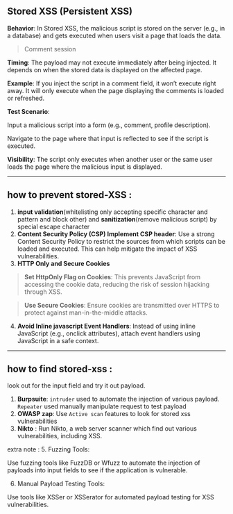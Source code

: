 ## Stored XSS (Persistent XSS)

**Behavior**: In Stored XSS, the malicious script is stored on the server (e.g., in a database) and gets executed when users visit a page that loads the data.
> Comment session 

**Timing**: The payload may not execute immediately after being injected. It depends on when the stored data is displayed on the affected page.

**Example**: If you inject the script in a comment field, it won’t execute right away. It will only execute when the page displaying the comments is loaded or refreshed.


**Test Scenario**:

Input a malicious script into a form (e.g., comment, profile description).

Navigate to the page where that input is reflected to see if the script is executed.

**Visibility**: The script only executes when another user or the same user loads the page where the malicious input is displayed.

---
## how to prevent stored-XSS :

1) **input validation**(whitelisting only accepting specific character and pattern and block other) and **sanitization**(remove malicious script) by special escape character
2) **Content Security Policy (CSP) Implement CSP header**: Use a strong Content Security Policy to restrict the sources from which scripts can be loaded and executed. This can help mitigate the impact of XSS vulnerabilities.
3) **HTTP Only and Secure Cookies**

>**Set HttpOnly Flag on Cookies**: This prevents JavaScript from accessing the cookie data, reducing the risk of session hijacking through XSS.

>**Use Secure Cookies**: Ensure cookies are transmitted over HTTPS to protect against man-in-the-middle attacks.

4) **Avoid Inline javascript Event Handlers**: Instead of using inline JavaScript (e.g., onclick attributes), attach event handlers using JavaScript in a safe context.

---
## how to find stored-xss :

look out for the input field and try it out payload.

1) **Burpsuite**: `intruder` used to automate the injection of various payload. `Repeater` used manually manipulate request to test payload
2) **OWASP zap**: Use `Active scan` features to look for stored xss vulnerabilities
3) **Nikto** : Run Nikto, a web server scanner which find out various vulnerabilities, including XSS.





extra note  :
5. Fuzzing Tools:

Use fuzzing tools like FuzzDB or Wfuzz to automate the injection of payloads into input fields to see if the application is vulnerable.

6. Manual Payload Testing Tools:

Use tools like XSSer or XSSerator for automated payload testing for XSS vulnerabilities.





 
